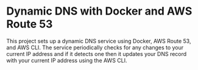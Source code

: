 # Dynamic DNS with Docker and AWS Route 53

This project sets up a dynamic DNS service using Docker, AWS Route 53, and AWS CLI. The service periodically checks for any changes to your current IP address and if it detects one then it updates your DNS record with your current IP address using the AWS CLI.



